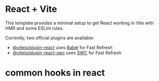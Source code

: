 # React + Vite

This template provides a minimal setup to get React working in Vite with HMR and some ESLint rules.

Currently, two official plugins are available:

- [@vitejs/plugin-react](https://github.com/vitejs/vite-plugin-react/blob/main/packages/plugin-react/README.md) uses [Babel](https://babeljs.io/) for Fast Refresh
- [@vitejs/plugin-react-swc](https://github.com/vitejs/vite-plugin-react-swc) uses [SWC](https://swc.rs/) for Fast Refresh

# common hooks in react

<!-- 
 6.2  | useEffect, useMemo, useCallback, custom hooks and prop drilling 

 -->

 <!-- any thing which is not related to rendering 
 putting things on the dom and taking things out of the dom, is called side effects. few examples could be fetching data from the server/backend.  -->

 <!-- some common hooks are:
 1. useState
 2. useEffect
 3. useCallback
 4. useRef
 5. useMemo
 6. useContext  -->